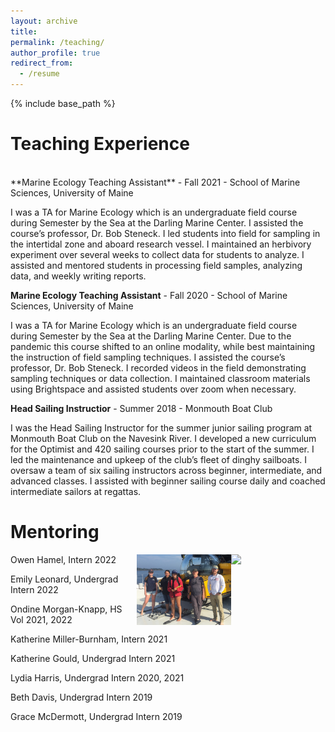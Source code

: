 ```yaml
---
layout: archive
title: 
permalink: /teaching/
author_profile: true
redirect_from:
  - /resume
---
```


{% include base_path %}

# Teaching Experience

<br>
**Marine Ecology Teaching Assistant** - Fall 2021 - School of Marine Sciences, University of Maine

I was a TA for Marine Ecology which is an undergraduate field course during Semester by the Sea at the Darling Marine Center. I assisted the course’s professor, Dr. Bob Steneck. I led students into field for sampling in the intertidal zone and aboard research vessel. I maintained an herbivory experiment over several weeks to collect data for students to analyze. I assisted and mentored students in processing field samples, analyzing data, and weekly writing reports.

**Marine Ecology Teaching Assistant** - Fall 2020 - School of Marine Sciences, University of Maine

I was a TA for Marine Ecology which is an undergraduate field course during Semester by the Sea at the Darling Marine Center. Due to the pandemic this course shifted to an online modality, while best maintaining the instruction of field sampling techniques. I assisted the course’s professor, Dr. Bob Steneck. I recorded videos in the field demonstrating sampling techniques or data collection. I maintained classroom materials using Brightspace and assisted students over zoom when necessary.

**Head Sailing Instructior** - Summer 2018 - Monmouth Boat Club

I was the Head Sailing Instructor for the summer junior sailing program at Monmouth Boat Club on the Navesink River. I developed a new curriculum for the Optimist and 420 sailing courses prior to the start of the summer. I led the maintenance and upkeep of the club’s fleet of dinghy sailboats. I oversaw a team of six sailing instructors across beginner, intermediate, and advanced classes. I assisted with beginner sailing course daily and coached intermediate sailors at regattas.
<br>


# Mentoring

<img align="right" src="/images/group2021.jpg" width="30%"> <img align="right" src="/images/group2019.jpg" width="30%"> 

Owen Hamel, Intern		              2022

Emily Leonard, Undergrad Intern	    2022

Ondine Morgan-Knapp, HS Vol		      2021, 2022

Katherine Miller-Burnham, Intern	  2021

Katherine Gould, Undergrad Intern	  2021

Lydia Harris, Undergrad Intern	    2020, 2021

Beth Davis, Undergrad Intern		    2019

Grace McDermott, Undergrad Intern	  2019

